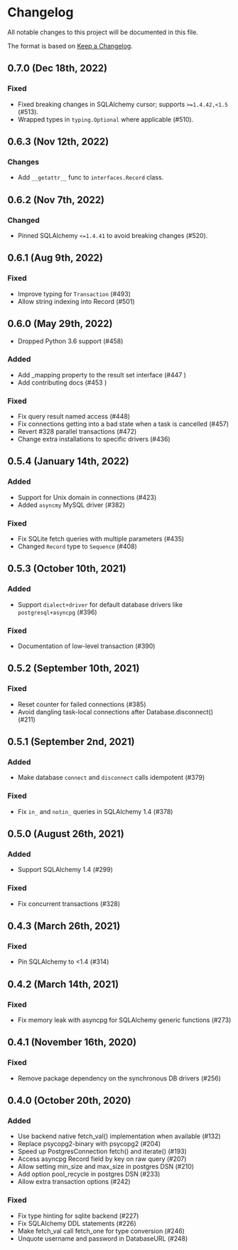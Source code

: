 # Changelog

All notable changes to this project will be documented in this file.

The format is based on [Keep a Changelog](https://keepachangelog.com/en/1.0.0/).

## 0.7.0 (Dec 18th, 2022)

### Fixed

* Fixed breaking changes in SQLAlchemy cursor; supports `>=1.4.42,<1.5` (#513).
* Wrapped types in `typing.Optional` where applicable (#510).

## 0.6.3 (Nov 12th, 2022)

### Changes

* Add `__getattr__` func to `interfaces.Record` class.

## 0.6.2 (Nov 7th, 2022)

### Changed

* Pinned SQLAlchemy `<=1.4.41` to avoid breaking changes (#520).

## 0.6.1 (Aug 9th, 2022)

### Fixed

* Improve typing for `Transaction` (#493)
* Allow string indexing into Record (#501)

## 0.6.0 (May 29th, 2022)

* Dropped Python 3.6 support (#458)

### Added

* Add _mapping property to the result set interface (#447 )
* Add contributing docs (#453 )

### Fixed

* Fix query result named access (#448)
* Fix connections getting into a bad state when a task is cancelled (#457)
* Revert #328 parallel transactions (#472)
* Change extra installations to specific drivers (#436)

## 0.5.4 (January 14th, 2022)

### Added

* Support for Unix domain in connections (#423)
* Added `asyncmy` MySQL driver (#382)

### Fixed

* Fix SQLite fetch queries with multiple parameters (#435)
* Changed `Record` type to `Sequence` (#408)

## 0.5.3 (October 10th, 2021)

### Added

* Support `dialect+driver` for default database drivers like `postgresql+asyncpg` (#396)

### Fixed

* Documentation of low-level transaction (#390)

## 0.5.2 (September 10th, 2021)

### Fixed

* Reset counter for failed connections (#385)
* Avoid dangling task-local connections after Database.disconnect() (#211)

## 0.5.1 (September 2nd, 2021)

### Added

* Make database `connect` and `disconnect` calls idempotent (#379)

### Fixed

* Fix `in_` and `notin_` queries in SQLAlchemy 1.4 (#378)

## 0.5.0 (August 26th, 2021)

### Added
* Support SQLAlchemy 1.4 (#299)

### Fixed

* Fix concurrent transactions (#328)

## 0.4.3 (March 26th, 2021)

### Fixed

* Pin SQLAlchemy to <1.4 (#314)

## 0.4.2 (March 14th, 2021)

### Fixed

* Fix memory leak with asyncpg for SQLAlchemy generic functions (#273)

## 0.4.1 (November 16th, 2020)

### Fixed

* Remove package dependency on the synchronous DB drivers (#256)

## 0.4.0 (October 20th, 2020)

### Added

* Use backend native fetch_val() implementation when available (#132)
* Replace psycopg2-binary with psycopg2 (#204)
* Speed up PostgresConnection fetch() and iterate() (#193)
* Access asyncpg Record field by key on raw query (#207)
* Allow setting min_size and max_size in postgres DSN (#210)
* Add option pool_recycle in postgres DSN (#233)
* Allow extra transaction options (#242)

### Fixed

* Fix type hinting for sqlite backend (#227)
* Fix SQLAlchemy DDL statements (#226)
* Make fetch_val call fetch_one for type conversion (#246)
* Unquote username and password in DatabaseURL (#248)
